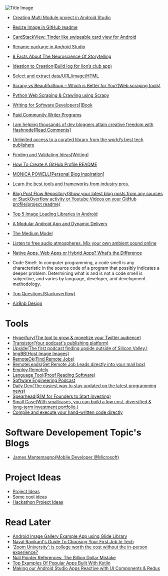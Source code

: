 <!--<a href="url"><img src="https://i.ibb.co/j6RKXz1/photo-1457369804613-52c61a468e7d.jpg" align="center" height="250" ></a>-->


![Title Image](https://i.ibb.co/DDVJqwg/EVERYTHING.png)




- [Creating Multi Module project in Android Studio](https://www.youtube.com/watch?v=Mg-DM5XAddk&ab_channel=TechWithAman)
- [Resize Image in GitHub readme](https://stackoverflow.com/questions/24383700/resize-image-in-the-wiki-of-github-using-markdown#:~:text=Old%20Answer%3A%201%20Make%20a%20gist%2C%20say%20Mygist.md,Cut-paste%20that%20by%20hand%20into%20your%20Mygist.md.%20)
- [CardStackView: Tinder like swipeable card view for Android](https://github.com/yuyakaido/CardStackView)
- [Rename package in Android Studio](https://stackoverflow.com/questions/16804093/rename-package-in-android-studio)
- [8 Facts About The Neuroscience Of Storytelling](https://www.story2.com/blog/8-facts-about-the-neuroscience-of-storytelling)
- [Ideation to Creation(Build log for lion’s club app)](https://aradh.co/app-for-charity-344057484e0b)
- [Select and extract data/URL/image/HTML](https://www.octoparse.com/tutorial-7/extract-data)
- [Scrapy vs BeautifulSoup – Which is Better for You?(Web scraping tools)](https://smartproxy.com/blog/scrapy-vs-beautifulsoup)
- [Python Web Scraping & Crawling using Scrapy](https://www.youtube.com/playlist?list=PLhTjy8cBISEqkN-5Ku_kXG4QW33sxQo0t)
- [Writing for Software Developers[]Book](https://gumroad.com/l/uZPZU/)
- [Paid Community Writer Programs](https://github.com/malgamves/CommunityWriterPrograms)
- [I am helping thousands of dev bloggers attain creative freedom with Hashnode[Read Comments]](https://hashnode.com/post/i-am-helping-thousands-of-dev-bloggers-attain-creative-freedom-with-hashnode-i-am-sandeep-panda-ask-me-anything-ckevuvvp4026bnzs143a5c2rd)
- [Unlimited access to a curated library from the world’s best tech publishers](https://www.sitepoint.com/)
- [Finding and Validating Ideas[Writing]](https://philipkiely.com/assets/files/wfsd_chapter1_sample.pdf?_ga=2.183563686.1691563699.1605671917-484075323.1603749376)
- [How To Create A GitHub Profile README](https://www.aboutmonica.com/blog/how-to-create-a-github-profile-readme)
- [MONICA POWELL[Personal Blog Inspiration]](https://www.aboutmonica.com/)
- [Learn the best tools and frameworks from industry pros.](https://egghead.io/)
- [Blog Post Flow Repository(Show your latest blog posts from any sources or StackOverflow activity or Youtube Videos on your GitHub profile/project readme)](https://github.com/gautamkrishnar/blog-post-workflow)
- [Top 5 Image Loading Libraries in Android](https://www.geeksforgeeks.org/top-5-image-loading-libraries-in-android/)
- [A Modular Android App and Dynamic Delivery](https://medium.com/kayvan-kaseb/a-modular-android-app-and-dynamic-delivery-6fca533763e5)
- [The Medium Model](https://blog.medium.com/the-medium-model-3ec28c6f603a)
- [Listen to free audio atmospheres. Mix your own ambient sound online](https://www.ambient-mixer.com/)
- [Native Apps, Web Apps or Hybrid Apps? What’s the Difference](https://www.mobiloud.com/blog/native-web-or-hybrid-apps)

- Code Smell: In computer programming, a code smell is any characteristic in the source code of a program that possibly indicates a deeper problem. Determining what is and is not a code smell is subjective, and varies by language, developer, and development methodology.

- [Top Questions(Stackoverflow)](https://stackoverflow.com/?tab=hot)
- [AirBnb Design](https://airbnb.design/)


# Tools

- [Hyperfury(The tool to grow & monetize your Twitter audience)](https://hypefury.com/)
- [Transistor(Your podcast's publishing platform)](https://transistor.fm/)
- [Upside(The first podcast finding upside outside of Silicon Valley.)](https://upside.fm/)
- [ImgBB(Host Image Images)](https://imgbb.com/)
- [RemoteOk(Find Remote Jobs)](https://remoteok.io/)
- [RemoteLeads(Get Remote Job Leads directly into your mail box)](https://remoteleads.io/)
- [Employ Remotely](https://www.employremotely.com/)
- [Language Tool(Proof Reading Software)](https://www.languagetool.org/)
- [Software Engineering Podcast](https://www.software-engineering-unlocked.com/)
- [Daily Dev(The easiest way to stay updated on the latest programming news)](https://daily.dev/)
- [Spearhead($1M for Founders to Start Investing)](https://spearhead.co/)
- [Small Case(With smallcases, you can build a low cost, diversified & long-term investment portfolio.)](https://www.smallcase.com/)
- [Compile and execute your hand-written code directly](https://github.com/Ctrl-plus-C/wmn19)


# Software Developement Topic's Blogs

- [James Mantemagno(Mobile Developer @Microsoft)](https://montemagno.com/)


# Project Ideas

- [Project Ideas](https://gist.githubusercontent.com/tsaqib/9a8ded18603881b76a8f/raw/44f0387edf3633d6e6beea6ceeba28ca198d9712/ideas.md)
- [Some cool ideas](https://www.quora.com/What-are-some-cool-ideas-for-a-hackathon-I-have-to-code-and-deliver-the-project-in-two-days-Any-ideas-to-get-the-creative-juices-flowing-You-will-be-credited-if-I-use-your-idea)
- [Hackathon Project Ideas](https://blog.0xproject.com/0x-at-ethnewyork-43e0bbd78422)


# Read Later

- [Android Image Gallery Example App using Glide Library](https://javapapers.com/android/android-image-gallery-example-app-using-glide-library/)
- [Naval Ravikant's Guide To Choosing Your First Job In Tech](https://angel.co/blog/naval-ravikants-guide-to-choosing-your-first-job-in-tech)
- [‘Zoom University’: is college worth the cost without the in-person experience?](https://www.theguardian.com/world/2020/oct/06/zoom-university-college-cost-students-in-person-experience)
- [Null Pointer References: The Billion Dollar Mistake](https://hinchman-amanda.medium.com/null-pointer-references-the-billion-dollar-mistake-1e616534d485)
- [Top Examples Of Popular Apps Built With Kotlin](https://www.spec-india.com/blog/top-apps-built-with-kotlin)
- [Making our Android Studio Apps Reactive with UI Components & Redux](https://netflixtechblog.com/making-our-android-studio-apps-reactive-with-ui-components-redux-5e37aac3b244)
